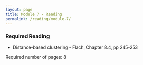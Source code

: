 ```yaml
---
layout: page
title: Module 7 - Reading
permalink: /reading/module-7/
---
```

### Required Reading ###
- Distance-based clustering - Flach, Chapter 8.4, pp 245-253

Required number of pages: 8
